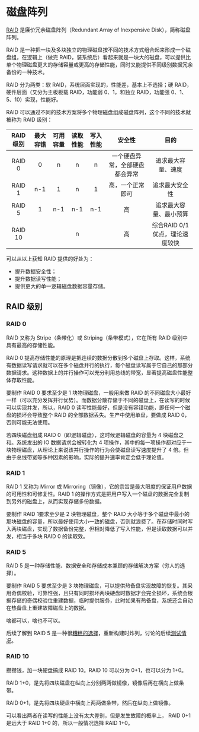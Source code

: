 # 磁盘阵列

[RAID](https://zh.wikipedia.org/wiki/RAID) 是廉价冗余磁盘阵列（Redundant Array of Inexpensive Disk），简称磁盘阵列。

RAID 是一种把一块及多块独立的物理磁盘按不同的技术方式组合起来形成一个磁盘组，在逻辑上（做完 RAID，装系统后）看起来就是一块大的磁盘，可以提供比单个物理磁盘更大的存储容量或更高的存储性能，同时又能提供不同级别数据冗余备份的一种技术。

RAID 分为两类：软 RAID，系统层面实现的，性能差，基本上不选择；硬 RAID，硬件层面（又分为主板板载 RAID，功能弱 0、1，和独立 RAID，功能强 0、1、5、10）实现，性能好。

RAID 可以通过不同的技术方案将多个物理磁盘组成磁盘阵列，这个不同的技术就被称为 RAID 级别：

| RAID 级别 | 最大容错 | 可用容量 | 读取性能 | 写入性能 |             安全性             |              目的              |
| :-------: | :------: | :------: | :------: | :------: | :----------------------------: | :----------------------------: |
|  RAID 0   |    0     |    n     |    n     |    n     | 一个硬盘异常，全部硬盘都会异常 |       追求最大容量、速度       |
|  RAID 1   |   n-1    |    1     |    n     |    1     |        高，一个正常即可        |         追求最大安全性         |
|  RAID 5   |    1     |   n-1    |   n-1    |   n-1    |               高               |     追求最大容量、最小预算     |
|  RAID 10  |          |          |    n     |          |               高               | 综合RAID 0/1优点，理论速度较快 |

可以从以上获知 RAID 提供的好处为：

+ 提升数据安全性；
+ 提升数据读写性能；
+ 提供更大的单一逻辑磁盘数据容量存储。

## RAID 级别

### RAID 0

RAID 又称为 Stripe（条带化）或 Striping（条带模式），它在所有 RAID 级别中具有最高的存储性能。

RAID 0 提高存储性能的原理是把连续的数据分散到多个磁盘上存取。这样，系统有数据读写请求就可以在多个磁盘并行的执行，每个磁盘读写属于它自己的那部分数据请求。这种数据上的并行操作可以充分利用总线的带宽，显著提高磁盘性能整体存取性能。

要制作 RAID 0 要求至少是 1 块物理磁盘，一般用来做 RAID 的不同磁盘大小最好一样（可以充分发挥并行优势）。而数据分散存储于不同的磁盘上，在读写的时候可以实现并发，所以，RAID 0 读写性能最好，但是没有容错功能，即任何一个磁盘的损坏会导致整个 RAID 的全部数据丢失。生产中使用单盘，要做成 RAID 0，否则可能无法使用。

若四块磁盘组成 RAID 0（即逻辑磁盘），这时候逻辑磁盘的容量为 4 块磁盘之和。系统发出的 IO 数据请求会被转化为 4 项操作，其中的每一项操作都对应于一块物理磁盘，从理论上来说该并行操作的行为会使磁盘读写速度提升了 4 倍。但由于总线带宽等多种因素的影响，实际的提升速率肯定会低于理论值。

### RAID 1

RAID 1 又称为 Mirror 或 Mirroring（镜像），它的宗旨是最大限度的保证用户数据的可用性和可修复性。RAID 1 的操作方式是把用户写入一个磁盘的数据完全复制到另外的磁盘上，从而实现存储多份数据。

要制作 RAID 1要求至少是 2 块物理磁盘，整个 RAID 大小等于多个磁盘中最小的那块磁盘的容量，所以最好使用大小一致的磁盘，否则就浪费了。在存储时同时写入两块磁盘，实现了数据备份完整，但相对降低了写入性能，但是读取数据可以并发，相当于多块 RAID 0 的读取效。

### RAID 5

RAID 5 是一种存储性能、数据安全和存储成本兼顾的存储解决方案（穷人的选择）。

要制作 RAID 5 要求至少是 3 块物理磁盘，可以提供热备盘实现故障的恢复。其采用奇偶校验，可靠性强，且只有同时损坏两块硬盘时数据才会完全损坏，系统会根据存储的奇偶校验位重建数据，临时提供服务，此时如果有热备盘，系统还会自动在热备盘上重建故障磁盘上的数据。

啥都可以，啥也不可以。

后续了解到 RAID 5 是一种很[糟糕的选择](https://www.v2ex.com/t/597017)，重新构建时炸列，讨论的后续[测试情况](https://www.v2ex.com/t/597378)。

### RAID 10

攒攒钱，加一块硬盘搞成 RAID 10。RAID 10 可以分为 0+1，也可以分为 1+0。

RAID 1+0，是先将四块磁盘在纵向上分别两两做镜像，镜像后再在横向上做条带。

RAID 0+1，是先将四块硬盘中横向上两两做条带，然后在纵向上做镜像。

可以看出两者在读写的性能上没有太大差别，但是发生故障的概率上， RAID 0+1 是远大于 RAID 1+0 的，所以一般情况选择 RAID 1+0。
